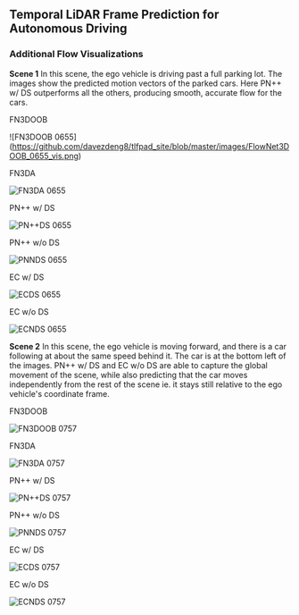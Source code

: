 ## Temporal LiDAR Frame Prediction for Autonomous Driving

### Additional Flow Visualizations

**Scene 1**
In this scene, the ego vehicle is driving past a full parking lot. The images show the predicted motion vectors of the parked cars. Here PN++ w/ DS outperforms all the others, producing smooth, accurate flow for the cars.

FN3DOOB

![FN3DOOB 0655]
(https://github.com/davezdeng8/tlfpad_site/blob/master/images/FlowNet3DOOB_0655_vis.png)

FN3DA

![FN3DA 0655](https://github.com/davezdeng8/tlfpad_site/blob/master/images/FlowNet3D_0655_vis.png)

PN++ w/ DS

![PN++DS 0655](https://github.com/davezdeng8/tlfpad_site/blob/master/images/PPNPPD_0655_vis.png)

PN++ w/o DS

![PNNDS 0655](https://github.com/davezdeng8/tlfpad_site/blob/master/images/PPNPP_0655_vis.png)

EC w/ DS

![ECDS 0655](https://github.com/davezdeng8/tlfpad_site/blob/master/images/PCPD_0655_vis.png)

EC w/o DS

![ECNDS 0655](https://github.com/davezdeng8/tlfpad_site/blob/master/images/PCPb_0655_vis.png)

**Scene 2**
In this scene, the ego vehicle is moving forward, and there is a car following at about the same speed behind it. The car is at the bottom left of the images. PN++ w/ DS and EC w/o DS are able to capture the global movement of the scene, while also predicting that the car moves independently from the rest of the scene ie. it stays still relative to the ego vehicle's coordinate frame. 

FN3DOOB

![FN3DOOB 0757](https://github.com/davezdeng8/tlfpad_site/blob/master/images/FlowNet3DOOB_0757_vis.png)

FN3DA

![FN3DA 0757](https://github.com/davezdeng8/tlfpad_site/blob/master/images/FlowNet3D_0757_vis.png)

PN++ w/ DS

![PN++DS 0757](https://github.com/davezdeng8/tlfpad_site/blob/master/images/PPNPPD_0757_vis.png)

PN++ w/o DS

![PNNDS 0757](https://github.com/davezdeng8/tlfpad_site/blob/master/images/PPNPP_0757_vis.png)

EC w/ DS

![ECDS 0757](https://github.com/davezdeng8/tlfpad_site/blob/master/images/PCPD_0757_vis.png)

EC w/o DS

![ECNDS 0757](https://github.com/davezdeng8/tlfpad_site/blob/master/images/PCPb_0757_vis.png)
